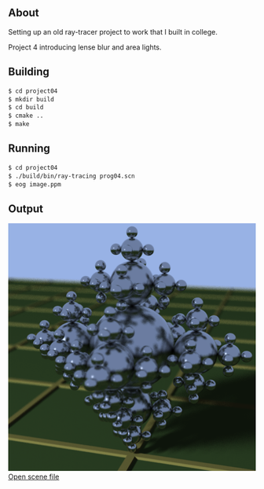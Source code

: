 ## About

Setting up an old ray-tracer project to work that I built in college.

Project 4 introducing lense blur and area lights.

## Building

``` bash
$ cd project04
$ mkdir build
$ cd build
$ cmake ..
$ make
```

## Running

``` bash
$ cd project04
$ ./build/bin/ray-tracing prog04.scn 
$ eog image.ppm
```

## Output

<div class="card">
  <div class="card-image">
    <img src="image.png">
  </div>
  <div class="card-action">
    <a href="prog04.scn">Open scene file</a>
  </div>
</div>
